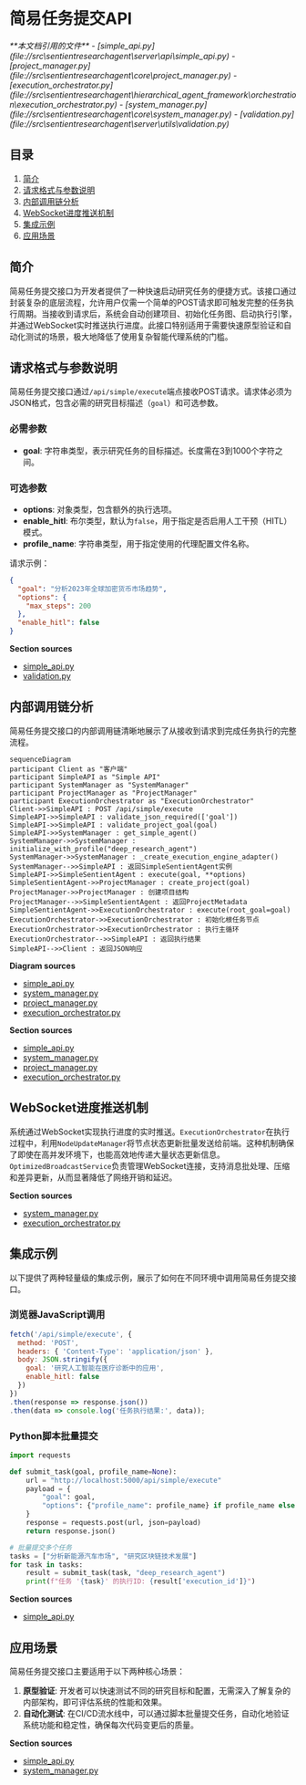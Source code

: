 # 简易任务提交API

<cite>
**本文档引用的文件**
- [simple_api.py](file://src\sentientresearchagent\server\api\simple_api.py)
- [project_manager.py](file://src\sentientresearchagent\core\project_manager.py)
- [execution_orchestrator.py](file://src\sentientresearchagent\hierarchical_agent_framework\orchestration\execution_orchestrator.py)
- [system_manager.py](file://src\sentientresearchagent\core\system_manager.py)
- [validation.py](file://src\sentientresearchagent\server\utils\validation.py)
</cite>

## 目录
1. [简介](#简介)
2. [请求格式与参数说明](#请求格式与参数说明)
3. [内部调用链分析](#内部调用链分析)
4. [WebSocket进度推送机制](#websocket进度推送机制)
5. [集成示例](#集成示例)
6. [应用场景](#应用场景)

## 简介
简易任务提交接口为开发者提供了一种快速启动研究任务的便捷方式。该接口通过封装复杂的底层流程，允许用户仅需一个简单的POST请求即可触发完整的任务执行周期。当接收到请求后，系统会自动创建项目、初始化任务图、启动执行引擎，并通过WebSocket实时推送执行进度。此接口特别适用于需要快速原型验证和自动化测试的场景，极大地降低了使用复杂智能代理系统的门槛。

## 请求格式与参数说明
简易任务提交接口通过`/api/simple/execute`端点接收POST请求。请求体必须为JSON格式，包含必需的研究目标描述（`goal`）和可选参数。

### 必需参数
- **goal**: 字符串类型，表示研究任务的目标描述。长度需在3到1000个字符之间。

### 可选参数
- **options**: 对象类型，包含额外的执行选项。
- **enable_hitl**: 布尔类型，默认为`false`，用于指定是否启用人工干预（HITL）模式。
- **profile_name**: 字符串类型，用于指定使用的代理配置文件名称。

请求示例：
```json
{
  "goal": "分析2023年全球加密货币市场趋势",
  "options": {
    "max_steps": 200
  },
  "enable_hitl": false
}
```

**Section sources**
- [simple_api.py](file://src\sentientresearchagent\server\api\simple_api.py#L0-L175)
- [validation.py](file://src\sentientresearchagent\server\utils\validation.py#L17-L62)

## 内部调用链分析
简易任务提交接口的内部调用链清晰地展示了从接收到请求到完成任务执行的完整流程。

```mermaid
sequenceDiagram
participant Client as "客户端"
participant SimpleAPI as "Simple API"
participant SystemManager as "SystemManager"
participant ProjectManager as "ProjectManager"
participant ExecutionOrchestrator as "ExecutionOrchestrator"
Client->>SimpleAPI : POST /api/simple/execute
SimpleAPI->>SimpleAPI : validate_json_required(['goal'])
SimpleAPI->>SimpleAPI : validate_project_goal(goal)
SimpleAPI->>SystemManager : get_simple_agent()
SystemManager->>SystemManager : initialize_with_profile("deep_research_agent")
SystemManager->>SystemManager : _create_execution_engine_adapter()
SystemManager-->>SimpleAPI : 返回SimpleSentientAgent实例
SimpleAPI->>SimpleSentientAgent : execute(goal, **options)
SimpleSentientAgent->>ProjectManager : create_project(goal)
ProjectManager->>ProjectManager : 创建项目结构
ProjectManager-->>SimpleSentientAgent : 返回ProjectMetadata
SimpleSentientAgent->>ExecutionOrchestrator : execute(root_goal=goal)
ExecutionOrchestrator->>ExecutionOrchestrator : 初始化根任务节点
ExecutionOrchestrator->>ExecutionOrchestrator : 执行主循环
ExecutionOrchestrator-->>SimpleAPI : 返回执行结果
SimpleAPI-->>Client : 返回JSON响应
```

**Diagram sources**
- [simple_api.py](file://src\sentientresearchagent\server\api\simple_api.py#L0-L175)
- [system_manager.py](file://src\sentientresearchagent\core\system_manager.py#L232-L246)
- [project_manager.py](file://src\sentientresearchagent\core\project_manager.py#L91-L126)
- [execution_orchestrator.py](file://src\sentientresearchagent\hierarchical_agent_framework\orchestration\execution_orchestrator.py#L128-L192)

**Section sources**
- [simple_api.py](file://src\sentientresearchagent\server\api\simple_api.py#L0-L175)
- [system_manager.py](file://src\sentientresearchagent\core\system_manager.py#L232-L246)
- [project_manager.py](file://src\sentientresearchagent\core\project_manager.py#L91-L126)
- [execution_orchestrator.py](file://src\sentientresearchagent\hierarchical_agent_framework\orchestration\execution_orchestrator.py#L128-L192)

## WebSocket进度推送机制
系统通过WebSocket实现执行进度的实时推送。`ExecutionOrchestrator`在执行过程中，利用`NodeUpdateManager`将节点状态更新批量发送给前端。这种机制确保了即使在高并发环境下，也能高效地传递大量状态更新信息。`OptimizedBroadcastService`负责管理WebSocket连接，支持消息批处理、压缩和差异更新，从而显著降低了网络开销和延迟。

**Section sources**
- [system_manager.py](file://src\sentientresearchagent\core\system_manager.py#L358-L386)
- [execution_orchestrator.py](file://src\sentientresearchagent\hierarchical_agent_framework\orchestration\execution_orchestrator.py#L128-L192)

## 集成示例
以下提供了两种轻量级的集成示例，展示了如何在不同环境中调用简易任务提交接口。

### 浏览器JavaScript调用
```javascript
fetch('/api/simple/execute', {
  method: 'POST',
  headers: { 'Content-Type': 'application/json' },
  body: JSON.stringify({
    goal: '研究人工智能在医疗诊断中的应用',
    enable_hitl: false
  })
})
.then(response => response.json())
.then(data => console.log('任务执行结果:', data));
```

### Python脚本批量提交
```python
import requests

def submit_task(goal, profile_name=None):
    url = "http://localhost:5000/api/simple/execute"
    payload = {
        "goal": goal,
        "options": {"profile_name": profile_name} if profile_name else {}
    }
    response = requests.post(url, json=payload)
    return response.json()

# 批量提交多个任务
tasks = ["分析新能源汽车市场", "研究区块链技术发展"]
for task in tasks:
    result = submit_task(task, "deep_research_agent")
    print(f"任务 '{task}' 的执行ID: {result['execution_id']}")
```

**Section sources**
- [simple_api.py](file://src\sentientresearchagent\server\api\simple_api.py#L0-L175)

## 应用场景
简易任务提交接口主要适用于以下两种核心场景：

1. **原型验证**: 开发者可以快速测试不同的研究目标和配置，无需深入了解复杂的内部架构，即可评估系统的性能和效果。
2. **自动化测试**: 在CI/CD流水线中，可以通过脚本批量提交任务，自动化地验证系统功能和稳定性，确保每次代码变更后的质量。

**Section sources**
- [simple_api.py](file://src\sentientresearchagent\server\api\simple_api.py#L0-L175)
- [system_manager.py](file://src\sentientresearchagent\core\system_manager.py#L232-L246)